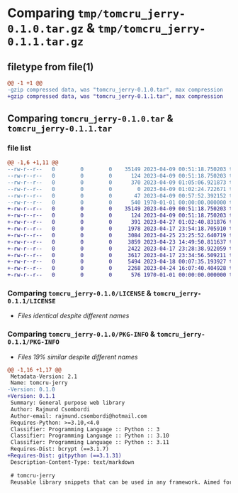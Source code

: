 # Comparing `tmp/tomcru_jerry-0.1.0.tar.gz` & `tmp/tomcru_jerry-0.1.1.tar.gz`

## filetype from file(1)

```diff
@@ -1 +1 @@
-gzip compressed data, was "tomcru_jerry-0.1.0.tar", max compression
+gzip compressed data, was "tomcru_jerry-0.1.1.tar", max compression
```

## Comparing `tomcru_jerry-0.1.0.tar` & `tomcru_jerry-0.1.1.tar`

### file list

```diff
@@ -1,6 +1,11 @@
--rw-r--r--   0        0        0    35149 2023-04-09 00:51:18.750203 tomcru_jerry-0.1.0/LICENSE
--rw-r--r--   0        0        0      124 2023-04-09 00:51:18.750203 tomcru_jerry-0.1.0/README.md
--rw-r--r--   0        0        0      370 2023-04-09 01:05:06.921873 tomcru_jerry-0.1.0/pyproject.toml
--rw-r--r--   0        0        0        0 2023-04-09 01:02:24.722671 tomcru_jerry-0.1.0/tomcru_jerry/__init__.py
--rw-r--r--   0        0        0       47 2023-04-09 00:57:52.392152 tomcru_jerry-0.1.0/tomcru_jerry/cloneself/__init__.py
--rw-r--r--   0        0        0      540 1970-01-01 00:00:00.000000 tomcru_jerry-0.1.0/PKG-INFO
+-rw-r--r--   0        0        0    35149 2023-04-09 00:51:18.750203 tomcru_jerry-0.1.1/LICENSE
+-rw-r--r--   0        0        0      124 2023-04-09 00:51:18.750203 tomcru_jerry-0.1.1/README.md
+-rw-r--r--   0        0        0      391 2023-04-27 01:02:40.831876 tomcru_jerry-0.1.1/pyproject.toml
+-rw-r--r--   0        0        0     1978 2023-04-17 23:54:18.705910 tomcru_jerry-0.1.1/tomcru_jerry/__init__.py
+-rw-r--r--   0        0        0     3084 2023-04-25 23:25:52.640719 tomcru_jerry-0.1.1/tomcru_jerry/cli.py
+-rw-r--r--   0        0        0     3859 2023-04-23 14:49:50.811637 tomcru_jerry-0.1.1/tomcru_jerry/controllers.py
+-rw-r--r--   0        0        0     2422 2023-04-17 23:28:38.922059 tomcru_jerry-0.1.1/tomcru_jerry/flask_jerry.py
+-rw-r--r--   0        0        0     3617 2023-04-17 23:34:56.509211 tomcru_jerry-0.1.1/tomcru_jerry/mockapi.py
+-rw-r--r--   0        0        0     5494 2023-04-18 00:07:35.193927 tomcru_jerry-0.1.1/tomcru_jerry/static.py
+-rw-r--r--   0        0        0     2268 2023-04-24 16:07:40.404928 tomcru_jerry-0.1.1/tomcru_jerry/utils.py
+-rw-r--r--   0        0        0      576 1970-01-01 00:00:00.000000 tomcru_jerry-0.1.1/PKG-INFO
```

### Comparing `tomcru_jerry-0.1.0/LICENSE` & `tomcru_jerry-0.1.1/LICENSE`

 * *Files identical despite different names*

### Comparing `tomcru_jerry-0.1.0/PKG-INFO` & `tomcru_jerry-0.1.1/PKG-INFO`

 * *Files 19% similar despite different names*

```diff
@@ -1,16 +1,17 @@
 Metadata-Version: 2.1
 Name: tomcru-jerry
-Version: 0.1.0
+Version: 0.1.1
 Summary: General purpose web library
 Author: Rajmund Csombordi
 Author-email: rajmund.csombordi@hotmail.com
 Requires-Python: >=3.10,<4.0
 Classifier: Programming Language :: Python :: 3
 Classifier: Programming Language :: Python :: 3.10
 Classifier: Programming Language :: Python :: 3.11
 Requires-Dist: bcrypt (==3.1.7)
+Requires-Dist: gitpython (==3.1.31)
 Description-Content-Type: text/markdown
 
 # tomcru-jerry
 Reusable library snippets that can be used in any framework. Aimed for flask, fastapi &amp; tomcru projects.
```


